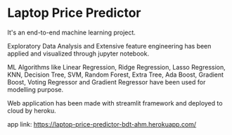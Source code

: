 # Laptop Price Predictor 

It's an end-to-end machine learning project. 

Exploratory Data Analysis and Extensive feature engineering has been applied and visualized through jupyter notebook.

ML Algorithms like Linear Regression, Ridge Regression, Lasso Regression, KNN, Decision Tree, SVM, Random Forest, Extra Tree, Ada Boost, Gradient Boost, Voting Regressor and Gradient Regressor have been used for modelling purpose. 

Web application has been made with streamlit framework and deployed to cloud by heroku. 

app link: https://laptop-price-predictor-bdt-ahm.herokuapp.com/

